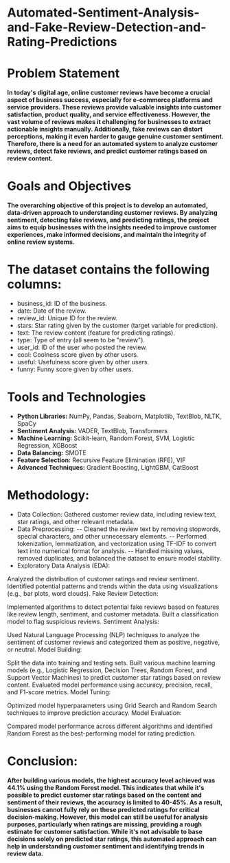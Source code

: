 # Automated-Sentiment-Analysis-and-Fake-Review-Detection-and-Rating-Predictions

# Problem Statement
**In today's digital age, online customer reviews have become a crucial aspect of business success, especially for e-commerce platforms and service providers. These reviews provide valuable insights into customer satisfaction, product quality, and service effectiveness. However, the vast volume of reviews makes it challenging for businesses to extract actionable insights manually. Additionally, fake reviews can distort perceptions, making it even harder to gauge genuine customer sentiment. Therefore, there is a need for an automated system to analyze customer reviews, detect fake reviews, and predict customer ratings based on review content.**


# Goals and Objectives
**The overarching objective of this project is to develop an automated, data-driven approach to understanding customer reviews. By analyzing sentiment, detecting fake reviews, and predicting ratings, the project aims to equip businesses with the insights needed to improve customer experiences, make informed decisions, and maintain the integrity of online review systems.**

# The dataset contains the following columns:

-  business_id: ID of the business.
-  date: Date of the review.
-  review_id: Unique ID for the review.
-  stars: Star rating given by the customer (target variable for prediction).
-  text: The review content (feature for predicting ratings).
-  type: Type of entry (all seem to be "review").
-  user_id: ID of the user who posted the review.
-  cool: Coolness score given by other users.
-  useful: Usefulness score given by other users.
-  funny: Funny score given by other users.

# Tools and Technologies
-  **Python Libraries:** NumPy, Pandas, Seaborn, Matplotlib, TextBlob, NLTK, SpaCy
-  **Sentiment Analysis:** VADER, TextBlob, Transformers
-  **Machine Learning:** Scikit-learn, Random Forest, SVM, Logistic Regression, XGBoost
-  **Data Balancing:** SMOTE
-  **Feature Selection:** Recursive Feature Elimination (RFE), VIF
-  **Advanced Techniques:** Gradient Boosting, LightGBM, CatBoost

# Methodology:

-  Data Collection: Gathered customer review data, including review text, star ratings, and other relevant metadata.
-  Data Preprocessing:
--  Cleaned the review text by removing stopwords, special characters, and other unnecessary elements.
--  Performed tokenization, lemmatization, and vectorization using TF-IDF to convert text into numerical format for analysis.
--  Handled missing values, removed duplicates, and balanced the dataset to ensure model stability.
-  Exploratory Data Analysis (EDA):

Analyzed the distribution of customer ratings and review sentiment.
Identified potential patterns and trends within the data using visualizations (e.g., bar plots, word clouds).
Fake Review Detection:

Implemented algorithms to detect potential fake reviews based on features like review length, sentiment, and customer metadata.
Built a classification model to flag suspicious reviews.
Sentiment Analysis:

Used Natural Language Processing (NLP) techniques to analyze the sentiment of customer reviews and categorized them as positive, negative, or neutral.
Model Building:

Split the data into training and testing sets.
Built various machine learning models (e.g., Logistic Regression, Decision Trees, Random Forest, and Support Vector Machines) to predict customer star ratings based on review content.
Evaluated model performance using accuracy, precision, recall, and F1-score metrics.
Model Tuning:

Optimized model hyperparameters using Grid Search and Random Search techniques to improve prediction accuracy.
Model Evaluation:

Compared model performance across different algorithms and identified Random Forest as the best-performing model for rating prediction.


# Conclusion:

**After building various models, the highest accuracy level achieved was 44.1% using the Random Forest model. This indicates that while it's possible to predict customer star ratings based on the content and sentiment of their reviews, the accuracy is limited to 40-45%. As a result, businesses cannot fully rely on these predicted ratings for critical decision-making. However, this model can still be useful for analysis purposes, particularly when ratings are missing, providing a rough estimate for customer satisfaction. While it's not advisable to base decisions solely on predicted star ratings, this automated approach can help in understanding customer sentiment and identifying trends in review data.**
